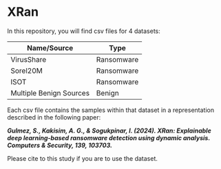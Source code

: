 # XRan
 
In this repository, you will find csv files for 4 datasets:

<table class="tg">
<thead>
  <tr>
    <th class="tg-agym">Name/Source</th>
    <th class="tg-agym">Type</th>
  </tr>
</thead>
<tbody>
  <tr>
    <td class="tg-0pky">VirusShare</td>
    <td class="tg-0pky">Ransomware</td>
  </tr>
  <tr>
    <td class="tg-0pky">Sorel20M</td>
    <td class="tg-0pky">Ransomware</td>
  </tr>
  <tr>
    <td class="tg-0pky">ISOT</td>
    <td class="tg-0pky">Ransomware</td>
  </tr>
  <tr>
    <td class="tg-0pky">Multiple Benign Sources</td>
    <td class="tg-0pky">Benign</td>
  </tr>
</tbody>
</table>

Each csv file contains the samples within that dataset in a representation described in the following paper:

<b><i>Gulmez, S., Kakisim, A. G., & Sogukpinar, I. (2024). XRan: Explainable deep learning-based ransomware detection using dynamic analysis. Computers & Security, 139, 103703.</i></b>

Please cite to this study if you are to use the dataset.
